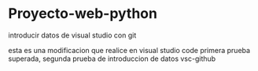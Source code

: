 # Proyecto-web-python
introducir datos de visual studio con git

esta es una modificacion que realice en visual studio code
primera prueba superada,
segunda prueba de introduccion de datos vsc-github